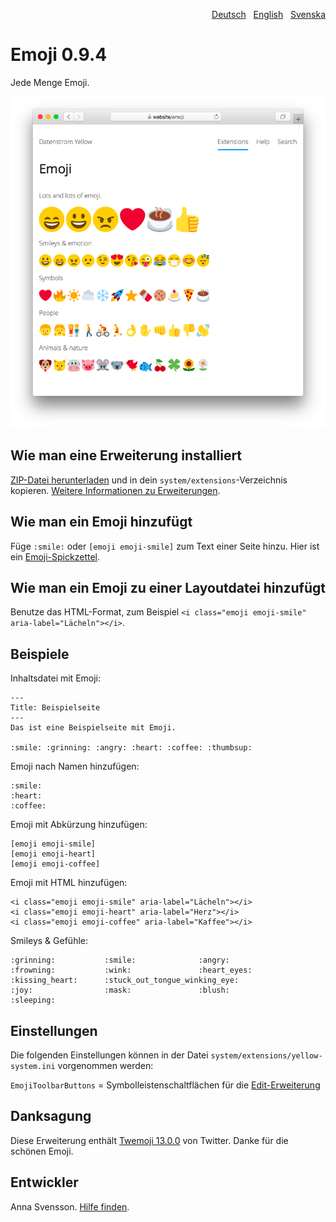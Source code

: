 <p align="right"><a href="README-de.md">Deutsch</a> &nbsp; <a href="README.md">English</a> &nbsp; <a href="README-sv.md">Svenska</a></p>

# Emoji 0.9.4

Jede Menge Emoji.

![Bildschirmfoto](SCREENSHOT.png)

## Wie man eine Erweiterung installiert

[ZIP-Datei herunterladen](https://github.com/annaesvensson/yellow-emoji/archive/refs/heads/main.zip) und in dein `system/extensions`-Verzeichnis kopieren. [Weitere Informationen zu Erweiterungen](https://github.com/annaesvensson/yellow-update/tree/main/README-de.md).

## Wie man ein Emoji hinzufügt

Füge `:smile:` oder `[emoji emoji-smile]` zum Text einer Seite hinzu. Hier ist ein [Emoji-Spickzettel](https://github.com/ikatyang/emoji-cheat-sheet). 

## Wie man ein Emoji zu einer Layoutdatei hinzufügt

Benutze das HTML-Format, zum Beispiel `<i class="emoji emoji-smile" aria-label="Lächeln"></i>`.

## Beispiele

Inhaltsdatei mit Emoji:

    ---
    Title: Beispielseite
    ---
    Das ist eine Beispielseite mit Emoji.

    :smile: :grinning: :angry: :heart: :coffee: :thumbsup:

Emoji nach Namen hinzufügen:

    :smile: 
    :heart: 
    :coffee:

Emoji mit Abkürzung hinzufügen:

    [emoji emoji-smile]
    [emoji emoji-heart]
    [emoji emoji-coffee]

Emoji mit HTML hinzufügen:

    <i class="emoji emoji-smile" aria-label="Lächeln"></i>
    <i class="emoji emoji-heart" aria-label="Herz"></i>
    <i class="emoji emoji-coffee" aria-label="Kaffee"></i>

Smileys & Gefühle:

    :grinning:           :smile:              :angry:
    :frowning:           :wink:               :heart_eyes:
    :kissing_heart:      :stuck_out_tongue_winking_eye:
    :joy:                :mask:               :blush:
    :sleeping:

## Einstellungen

Die folgenden Einstellungen können in der Datei `system/extensions/yellow-system.ini` vorgenommen werden:

`EmojiToolbarButtons` = Symbolleistenschaltflächen für die [Edit-Erweiterung](https://github.com/annaesvensson/yellow-edit/tree/main/README-de.md)  

## Danksagung

Diese Erweiterung enthält [Twemoji 13.0.0](https://github.com/twitter/twemoji) von Twitter. Danke für die schönen Emoji.

## Entwickler

Anna Svensson. [Hilfe finden](https://datenstrom.se/de/yellow/help/).
